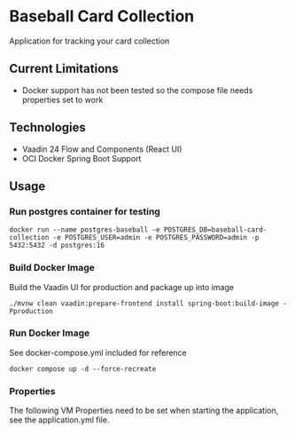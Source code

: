 # Baseball Card Collection
Application for tracking your card collection

## Current Limitations
* Docker support has not been tested so the compose file needs properties set to work

## Technologies
* Vaadin 24 Flow and Components (React UI)
* OCI Docker Spring Boot Support

## Usage

### Run postgres container for testing
```
docker run --name postgres-baseball -e POSTGRES_DB=baseball-card-collection -e POSTGRES_USER=admin -e POSTGRES_PASSWORD=admin -p 5432:5432 -d postgres:16
```

### Build Docker Image
Build the Vaadin UI for production and package up into image
```
./mvnw clean vaadin:prepare-frontend install spring-boot:build-image -Pproduction
```
### Run Docker Image
See docker-compose.yml included for reference
```
docker compose up -d --force-recreate
```

### Properties
The following VM Properties need to be set when starting the application, see the application.yml file.
